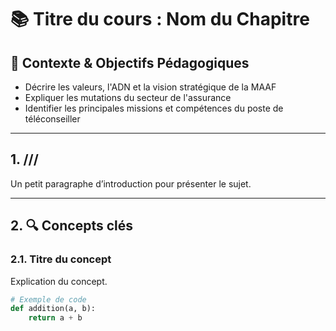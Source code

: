 # 📚 Titre du cours : Nom du Chapitre

## 🧩 Contexte & Objectifs Pédagogiques
- Décrire les valeurs, l'ADN et la vision stratégique de la MAAF
- Expliquer les mutations du secteur de l'assurance
- Identifier les principales missions et compétences du poste de téléconseiller

---

## 1. ///

Un petit paragraphe d’introduction pour présenter le sujet.

---

## 2. 🔍 Concepts clés

### 2.1. Titre du concept

Explication du concept.

```python
# Exemple de code
def addition(a, b):
    return a + b

